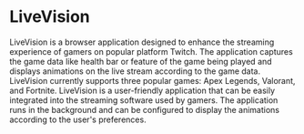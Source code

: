 # LiveVision
LiveVision is a browser application designed to enhance the streaming experience of gamers on popular platform Twitch. The application captures the game data like health bar or feature of the game being played and displays animations on the live stream according to the game data.
LiveVision currently supports three popular games: Apex Legends, Valorant, and Fortnite.
LiveVision is a user-friendly application that can be easily integrated into the streaming software used by gamers. The application runs in the background and can be configured to display the animations according to the user's preferences.
